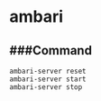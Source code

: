 ambari
========

###Command
----------------------
```
ambari-server reset
ambari-server start
ambari-server stop
```

